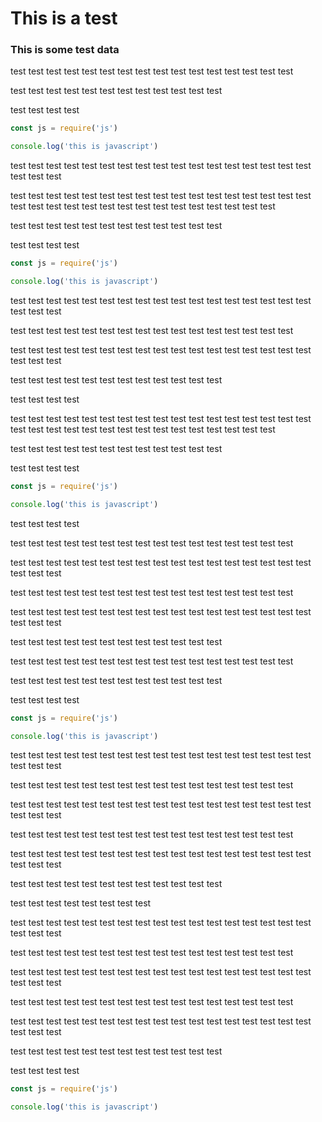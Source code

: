 # This is a test

### This is some test data

test test test test
test test test test
test test test test
test test test test

test test test test
test test test test
test test test test

test test test test
```js
const js = require('js')

console.log('this is javascript')
```

test test test test
test test test test
test test test test
test test test test
test test test test

test test test test
test test test test
test test test test
test test test test
test test test test
test test test test
test test test test
test test test test

test test test test
test test test test
test test test test

test test test test
```js
const js = require('js')

console.log('this is javascript')
```

test test test test
test test test test
test test test test
test test test test
test test test test

test test test test
test test test test
test test test test
test test test test

test test test test
test test test test
test test test test
test test test test
test test test test

test test test test
test test test test
test test test test

test test test test

test test test test
test test test test
test test test test
test test test test
test test test test
test test test test
test test test test
test test test test

test test test test
test test test test
test test test test

test test test test
```js
const js = require('js')

console.log('this is javascript')
```
test test test test

test test test test
test test test test
test test test test
test test test test

test test test test
test test test test
test test test test
test test test test
test test test test

test test test test
test test test test
test test test test
test test test test

test test test test
test test test test
test test test test
test test test test
test test test test

test test test test
test test test test
test test test test

test test test test
test test test test
test test test test
test test test test

test test test test
test test test test
test test test test

test test test test
```js
const js = require('js')

console.log('this is javascript')
```

test test test test
test test test test
test test test test
test test test test
test test test test

test test test test
test test test test
test test test test
test test test test

test test test test
test test test test
test test test test
test test test test
test test test test

test test test test
test test test test
test test test test
test test test test

test test test test
test test test test
test test test test
test test test test
test test test test

test test test test
test test test test
test test test test

test test test test
test test test test


test test test test
test test test test
test test test test
test test test test
test test test test

test test test test
test test test test
test test test test
test test test test

test test test test
test test test test
test test test test
test test test test
test test test test

test test test test
test test test test
test test test test
test test test test

test test test test
test test test test
test test test test
test test test test
test test test test

test test test test
test test test test
test test test test

test test test test
```js
const js = require('js')

console.log('this is javascript')
```
